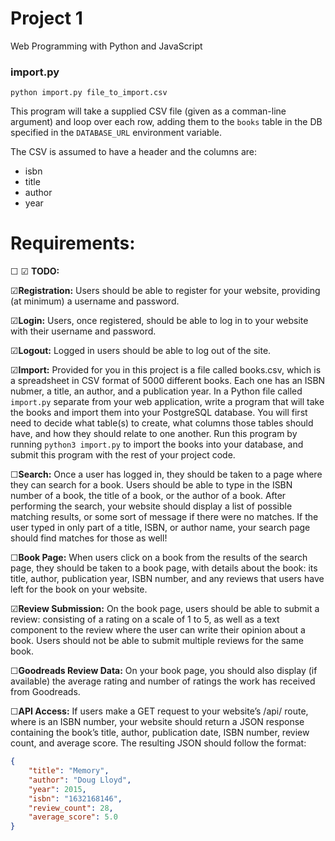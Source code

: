 # Project 1

Web Programming with Python and JavaScript

### import.py

`python import.py file_to_import.csv`

This program will take a supplied CSV file (given as a comman-line argument) and loop over each row, adding them to the `books` table in the DB specified in the `DATABASE_URL` environment variable.

The CSV is assumed to have a header and the columns are:
* isbn
* title
* author
* year

# Requirements:

☐
☑︎
**TODO:**

︎☑︎**Registration:** Users should be able to register for your website, providing (at minimum) a username and password.

☑︎**Login:** Users, once registered, should be able to log in to your website with their username and password.

☑︎**Logout:** Logged in users should be able to log out of the site.

☑︎**Import:** Provided for you in this project is a file called books.csv, which is a spreadsheet in CSV format of 5000 different books. Each one has an ISBN nubmer, a title, an author, and a publication year. In a Python file called `import.py` separate from your web application, write a program that will take the books and import them into your PostgreSQL database. You will first need to decide what table(s) to create, what columns those tables should have, and how they should relate to one another. Run this program by running `python3 import.py` to import the books into your database, and submit this program with the rest of your project code.

☐**Search:** Once a user has logged in, they should be taken to a page where they can search for a book. Users should be able to type in the ISBN number of a book, the title of a book, or the author of a book. After performing the search, your website should display a list of possible matching results, or some sort of message if there were no matches. If the user typed in only part of a title, ISBN, or author name, your search page should find matches for those as well!

☐**Book Page:** When users click on a book from the results of the search page, they should be taken to a book page, with details about the book: its title, author, publication year, ISBN number, and any reviews that users have left for the book on your website.

︎︎☑︎**Review Submission:** On the book page, users should be able to submit a review: consisting of a rating on a scale of 1 to 5, as well as a text component to the review where the user can write their opinion about a book. Users should not be able to submit multiple reviews for the same book.

☐**Goodreads Review Data:** On your book page, you should also display (if available) the average rating and number of ratings the work has received from Goodreads.

☐**API Access:** If users make a GET request to your website’s /api/<isbn> route, where <isbn> is an ISBN number, your website should return a JSON response containing the book’s title, author, publication date, ISBN number, review count, and average score. The resulting JSON should follow the format:
```json
{
    "title": "Memory",
    "author": "Doug Lloyd",
    "year": 2015,
    "isbn": "1632168146",
    "review_count": 28,
    "average_score": 5.0
}
```